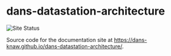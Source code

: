 dans-datastation-architecture
=============================

![Site Status](https://github.com/DANS-KNAW/dans-datastation-architecture/actions/workflows/docs.yml/badge.svg)

Source code for the documentation site at <https://dans-knaw.github.io/dans-datastation-architecture/>.
